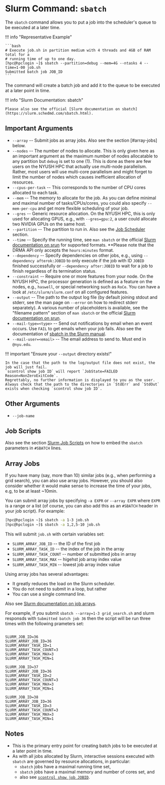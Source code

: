 # Slurm Command: `sbatch`

The `sbatch` command allows you to put a job into the scheduler's queue to be executed at a later time.

!!! info "Representative Example"

    ```bash
    # Execute job.sh in partition medium with 4 threads and 4GB of RAM total for a
    # running time of up to one day.
    [hpc@hpclogin ~]$ sbatch --partition=debug --mem=4G --ntasks 4 --time=1-00 job.sh 
    Submitted batch job JOB_ID
    ```

The command will create a batch job and add it to the queue to be executed at a later point in time.

!!! info "Slurm Documentation: sbatch"

    Please also see the official [Slurm documentation on sbatch](https://slurm.schedmd.com/sbatch.html).

## Important Arguments

- `--array`
    -- Submit jobs as array jobs.
    Also see the section [#array-jobs] below.
- `--nodes`
    -- The number of nodes to allocate.
    This is only given here as an important argument as the maximum number of nodes allocatable to any partition but `debug` is set to one (1).
    This is done as there are few users on the NYUSH HPC that actually use multi-node paralleilsm.
    Rather, most users will use multi-core parallelism and might forget to limit the number of nodes which causes inefficient allocation of resources.
- `--cpus-per-task`
    -- This corresponds to the number of CPU cores allocated to each task.
- `--mem`
    -- The memory to allocate for the job.
    As you can define minimal and maximal number of tasks/CPUs/cores, you could also specify `--mem-per-cpu` and get more flexible scheduling of your job.
- `--gres`
    -- Generic resource allocation.
    On the NYUSH HPC, this is only used for allocating GPUS, e.g., with `--gres=gpu:2`, a user could allocate two NVIDIA GPUs on the same host.
- `--partition`
    -- The partition to run in.
    Also see the [Job Scheduler](../overview/job-scheduler.md) section.
- `--time`
    -- Specify the running time, see `man sbatch` or the official [Slurm documentation on srun](https://slurm.schedmd.com/srun.html) for supported formats.
    **Please note that the DRMA API only accepts the `hours:minutes` format.
- `--dependency`
    -- Specify dependencies on other jobs, e.g., using `--dependency afterok:JOBID` to only execute if the job with ID `JOBID` finished successfully or `--dependency after:JOBID` to wait for a job to finish regardless of its termination status.
- `--constraint`
    -- Require one or more features from your node.
    On the NYUSH HPC, the processor generation is defined as a feature on the nodes, e.g., `haswell`, or special networking such as `RoCe`.
    You can have a look at `/etc/slurm/slurm.conf` on all configured features.
- `--output`
    -- The path to the output log file (by default joining stdout and stderr, see the man page on `--error` on how to redirect stderr separately).
    A various number of placeholders is available, see the "filename pattern" section of `man sbatch` or the official [Slurm documentation on srun](https://slurm.schedmd.com/srun.html).
- `--mail-type=<type>`
  -- Send out notifications by email when an event occurs.
  Use `FAIL` to get emails when your job fails.
  Also see the documentation of [sbatch in the Slurm manual](https://slurm.schedmd.com/sbatch.html).
- `--mail-user=<email>`
  -- The email address to send to.
  Must end in `@nyu.edu`.

!!! important "Ensure your `--output` directory exists!"

    In the case that the path to the log/output file does not exist, the job will just fail.
    `scontrol show job ID` will report `JobState=FAILED Reason=NonZeroExitCode`.
    Regrettably, no further information is displayed to you as the user.
    Always check that the path to the directories in `StdErr` and `StdOut` exists when checking `scontrol show job ID`.

## Other Arguments

- `--job-name`

## Job Scripts

Also see the section [Slurm Job Scripts](job-scripts.md) on how to embed the `sbatch` parameters in `#SBATCH` lines.

## Array Jobs

If you have many (say, more than 10) similar jobs (e.g., when performing a grid search), you can also use array jobs.
However, you should also consider whether it would make sense to increase the time of your jobs, e.g, to be at least ~10min.

You can submit array jobs by specifying `-a EXPR` or `--array EXPR` where `EXPR` is a range or a list (of course, you can also add this as an `#SBATCH` header in your job script).
For example:

```bash
[hpc@hpclogin ~]$ sbatch -a 1-3 job.sh 
[hpc@hpclogin ~]$ sbatch -a 1,2,5-10 job.sh
```

This will submit `job.sh` with certain variables set:

- `SLURM_ARRAY_JOB_ID` -- the ID of the first job
- `SLURM_ARRAY_TASK_ID` -- the index of the job in the array
- `SLURM_ARRAY_TASK_COUNT` -- number of submitted jobs in array
- `SLURM_ARRAY_TASK_MAX` -- higehst job array index value
- `SLURM_ARRAY_TASK_MIN` -- lowest job array index value

Using array jobs has several advantages:

- It greatly reduces the load on the Slurm scheduler.
- You do not need to submit in a loop, but rather
- You can use a single command line.

Also see [Slurm documentation on job arrays](https://slurm.schedmd.com/job_array.html).

For example, if you submit `sbatch --array=1-3 grid_search.sh` and slurm responsds with `Submitted batch job 36` then the script will be run three times with the following prameters set:

```

SLURM_JOB_ID=36
SLURM_ARRAY_JOB_ID=36
SLURM_ARRAY_TASK_ID=1
SLURM_ARRAY_TASK_COUNT=3
SLURM_ARRAY_TASK_MAX=3
SLURM_ARRAY_TASK_MIN=1

SLURM_JOB_ID=37
SLURM_ARRAY_JOB_ID=36
SLURM_ARRAY_TASK_ID=2
SLURM_ARRAY_TASK_COUNT=3
SLURM_ARRAY_TASK_MAX=3
SLURM_ARRAY_TASK_MIN=1

SLURM_JOB_ID=38
SLURM_ARRAY_JOB_ID=36
SLURM_ARRAY_TASK_ID=3
SLURM_ARRAY_TASK_COUNT=3
SLURM_ARRAY_TASK_MAX=3
SLURM_ARRAY_TASK_MIN=1
```

## Notes

- This is the primary entry point for creating batch jobs to be executed at a later point in time.
- As with all jobs allocated by Slurm, interactive sessions executed with `sbatch` are governed by resource allocations, in particular:
    - `sbatch` jobs have a maximal running time set,
    - `sbatch` jobs have a maximal memory and number of cores set, and
    -  also see [`scontrol show job JOBID`](commands-scontrol.md).
